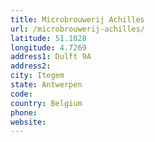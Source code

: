 ```yaml
---
title: Microbrouwerij Achilles
url: /microbrouwerij-achilles/
latitude: 51.1028
longitude: 4.7269
address1: Dulft 9A
address2: 
city: Itegem
state: Antwerpen
code: 
country: Belgium
phone: 
website: 
---
```


